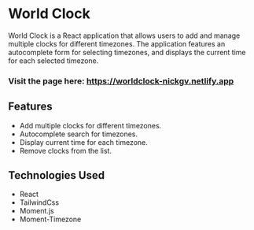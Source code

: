 # World Clock

World Clock is a React application that allows users to add and manage multiple clocks for different timezones. The application features an autocomplete form for selecting timezones, and displays the current time for each selected timezone.

### Visit the page here: https://worldclock-nickgv.netlify.app
## Features

- Add multiple clocks for different timezones.
- Autocomplete search for timezones.
- Display current time for each timezone.
- Remove clocks from the list.

## Technologies Used

- React
- TailwindCss
- Moment.js
- Moment-Timezone